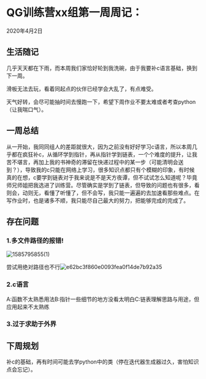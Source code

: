 # QG训练营xx组第一周周记：
2020年4月2日

## 生活随记

几乎天天都在下雨，而本周我们家恰好轮到我洗碗，由于我要补c语言基础，换到下一周。

滑板无法去玩，看着同起点的伙伴已经学会大乱了，有点难受。

天气好转，会尽可能抽时间去慢跑一下，希望下周作业不要太难或者考查python（让我喘口气）。

## 一周总结

从一开始，我同同组人的差距就很大，因为之前没有好好学习c语言，所以本周几乎都在疯狂补c，从循环学到指针，再从指针学到链表，一个个难度的提升，让我苦不堪言，再加上我的书神奇的滞留在快递过程中的某一步（可能清明会送到？），导致我的c只能在网络上学习，很多知识点都只有个模糊的印象，有时候真的在想，c要学到链表对于我来说是不是天方夜谭，但不试试怎么知道呢？毕竟师兄师姐把我选进了训练营。尽管确实是学到了链表，但导致的问题也有很多，看则会，动则无，看懂了听懂了，但不会写，我只能一遍遍的去加速看那些难点。在写作业时，也是诸多不顺，我只能尽自己最大的努力，把能够完成的完成了。



## 存在问题

### 1.多文件路径的报错!

![1585795855(1)](C:\Users\86180\Desktop\1585795855(1).jpg)

尝试用绝对路径也不行![e62bc3f860e0093fea0f14de7b92a35](C:\Users\86180\Desktop\e62bc3f860e0093fea0f14de7b92a35.png)

### 2.c语言

A:函数不太熟悉用法B:指针一些细节的地方没看太明白C:链表理解思路与用途，但应用起来不太熟练

### 3.过于求助于外界

## 下周规划

补c的基础，再有时间可能去学python中的类（停在迭代器生成器过久，害怕知识点会忘记）。